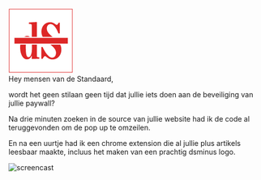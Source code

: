 ![logo](https://github.com/barbarosso/ds-/blob/master/icons/icon128.png?raw=true "logo")   
Hey mensen van de Standaard,

wordt het geen stilaan geen tijd dat jullie iets doen aan de beveiliging van jullie paywall?   

Na drie minuten zoeken in de source van jullie website had ik de code al teruggevonden om de pop up te omzeilen.   

En na een uurtje had ik een chrome extension die al jullie plus artikels leesbaar maakte, incluus het maken van een prachtig dsminus logo.   

![screencast](https://thumbs.gfycat.com/LavishIckyBlackandtancoonhound-size_restricted.gif "Screencast ds plus to minus")   
